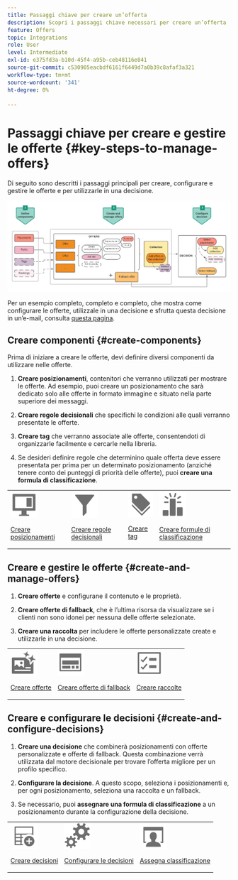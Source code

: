 ```yaml
---
title: Passaggi chiave per creare un’offerta
description: Scopri i passaggi chiave necessari per creare un’offerta
feature: Offers
topic: Integrations
role: User
level: Intermediate
exl-id: e375fd3a-b10d-45f4-a95b-ceb48116e841
source-git-commit: c530905eacbdf6161f6449d7a0b39c8afaf3a321
workflow-type: tm+mt
source-wordcount: '341'
ht-degree: 0%

---
```


# Passaggi chiave per creare e gestire le offerte {#key-steps-to-manage-offers}

Di seguito sono descritti i passaggi principali per creare, configurare e gestire le offerte e per utilizzarle in una decisione.

![](../assets/offer-create-manage-process.png)

Per un esempio completo, completo e completo, che mostra come configurare le offerte, utilizzale in una decisione e sfrutta questa decisione in un’e-mail, consulta [questa pagina](../offers-e2e.md).

## Creare componenti {#create-components}

Prima di iniziare a creare le offerte, devi definire diversi componenti da utilizzare nelle offerte.

1. **Creare posizionamenti**, contenitori che verranno utilizzati per mostrare le offerte. Ad esempio, puoi creare un posizionamento che sarà dedicato solo alle offerte in formato immagine e situato nella parte superiore dei messaggi.

1. **Creare regole decisionali** che specifichi le condizioni alle quali verranno presentate le offerte.

1. **Creare tag** che verranno associate alle offerte, consentendoti di organizzarle facilmente e cercarle nella libreria.

1. Se desideri definire regole che determinino quale offerta deve essere presentata per prima per un determinato posizionamento (anziché tenere conto dei punteggi di priorità delle offerte), puoi **creare una formula di classificazione**.

<table>
<tr>
<td><img src="../../assets/do-not-localize/icon-placement.svg" width="60px"><p><a href="../offer-library/creating-placements.md">Creare posizionamenti</a></p></td>
<td><img src="../../assets/do-not-localize/icon-rules.svg" width="60px"><p><a href="../offer-library/creating-decision-rules.md">Creare regole decisionali</a></p></td>
<td><img src="../../assets/do-not-localize/icon-tags.svg" width="60px"><p><a href="../offer-library/creating-tags.md">Creare tag</a></p></td>
<td><img src="../../assets/do-not-localize/icon-ranking.svg" width="60px"><p><a href="../ranking/create-ranking-formulas.md">Creare formule di classificazione</a></p></td>
</table>

## Creare e gestire le offerte {#create-and-manage-offers}

1. **Creare offerte** e configurane il contenuto e le proprietà.

1. **Creare offerte di fallback**, che è l’ultima risorsa da visualizzare se i clienti non sono idonei per nessuna delle offerte selezionate.

1. **Creare una raccolta** per includere le offerte personalizzate create e utilizzarle in una decisione.

<table>
<tr>
<td><img src="../../assets/do-not-localize/icon-offer.svg" width="60px"><p><a href="../offer-library/creating-personalized-offers.md">Creare offerte</a></p></td>
<td><img src="../../assets/do-not-localize/icon-fallback.svg" width="60px"><p><a href="../offer-library/creating-fallback-offers.md">Creare offerte di fallback</a></p></td>
<td><img src="../../assets/do-not-localize/icon-collection.svg" width="60px"><p><a href="../offer-library/creating-collections.md">Creare raccolte</a></p></td></tr>
</table>

## Creare e configurare le decisioni {#create-and-configure-decisions}

1. **Creare una decisione** che combinerà posizionamenti con offerte personalizzate e offerte di fallback. Questa combinazione verrà utilizzata dal motore decisionale per trovare l’offerta migliore per un profilo specifico.

1. **Configurare la decisione**. A questo scopo, seleziona i posizionamenti e, per ogni posizionamento, seleziona una raccolta e un fallback.

1. Se necessario, puoi **assegnare una formula di classificazione** a un posizionamento durante la configurazione della decisione.

<table>
<tr>
<td><img src="../../assets/do-not-localize/icon-decision.svg" width="60px"><p><a href="../offer-activities/create-offer-activities.md">Creare decisioni</a></p></td>
<td><img src="../../assets/do-not-localize/icon-configure-decision.svg" width="60px"><p><a href="../offer-activities/create-offer-activities.md#add-offers">Configurare le decisioni</a></p></td>
<td><img src="../../assets/do-not-localize/icon-assign-ranking.svg" width="60px"><p><a href="../offer-activities/configure-offer-selection.md#assign-ranking-formula">Assegna classificazione</a></p></td>
</tr>
</table>
